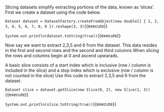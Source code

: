 Slicing datasets simplify extracting portions of the data, known as ‘slices’. 
First we create a dataset using the code below.

`Dataset dataset = DatasetFactory.createFromObject(new double[] { 1, 2, 3, 4, 5, 6, 7, 8, 9 }).reshape(3, 3)`{{execute}}

`System.out.println(dataset.toString(true))`{{execute}}

Now say we want to extract 2,3,5 and 6 from the dataset.
This data resides in the first and second rows and the second and third columns
When slicing the rows and columns begin at 0 and ascend upwarads. 

A basic slice consists of a start index which is inclusive (row / column is included in the slice) and a stop index which is exclusive (row / column is not counted in the slice)
Use this code to extract 2,3,5 and 6 from the dataset.

`Dataset slice = dataset.getSlice(new Slice(0, 2), new Slice(1, 3))`{{execute}}

`System.out.println(slice.toString(true))`{{execute}}
